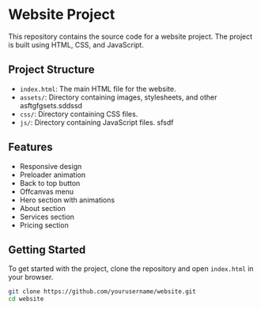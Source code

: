 # Website Project

This repository contains the source code for a website project. The project is built using HTML, CSS, and JavaScript.

## Project Structure

- `index.html`: The main HTML file for the website.
- `assets/`: Directory containing images, stylesheets, and other asftgfgsets.sddssd
- `css/`: Directory containing CSS files.
- `js/`: Directory containing JavaScript files.
sfsdf
## Features

- Responsive design
- Preloader animation
- Back to top button
- Offcanvas menu
- Hero section with animations
- About section
- Services section
- Pricing section

## Getting Started

To get started with the project, clone the repository and open `index.html` in your browser.

```bash
git clone https://github.com/yourusername/website.git
cd website
